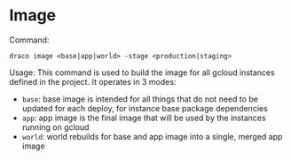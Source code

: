 # Image

Command:

```
draco image <base|app|world> -stage <production|staging>
```

Usage: This command is used to build the image for all gcloud instances defined in the project. It operates in 3 modes:
* `base`: base image is intended for all things that do not need to be updated for each deploy, for instance base package dependencies
* `app`: app image is the final image that will be used by the instances running on gcloud
* `world`: world rebuilds for base and app image into a single, merged app image
